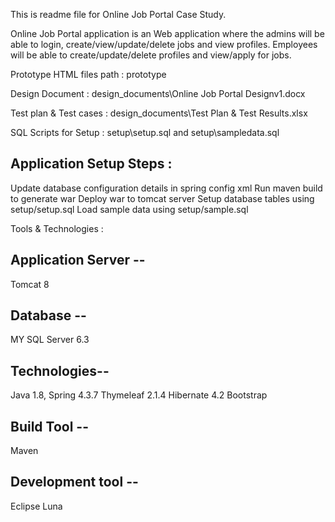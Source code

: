 This is readme file for Online Job Portal Case Study.

Online Job Portal application is an Web application where the admins will be able to login, create/view/update/delete jobs and view profiles. 
Employees will be able to create/update/delete profiles and view/apply for jobs.


Prototype HTML files path : prototype

Design Document :  design_documents\Online Job Portal Designv1.docx

Test plan & Test cases : design_documents\Test Plan & Test Results.xlsx

SQL Scripts for Setup : setup\setup.sql and setup\sampledata.sql

Application Setup Steps  :
-----------------------------


Update database configuration details in spring config xml
Run maven build to generate war
Deploy war to tomcat server
Setup database tables using setup/setup.sql
Load sample data using setup/sample.sql

Tools & Technologies :

Application Server --
--------------------------------
Tomcat 8

Database --
-------------------------------
MY SQL Server 6.3

Technologies-- 
--------------------------------
Java 1.8,
Spring 4.3.7
Thymeleaf 2.1.4
Hibernate 4.2 
Bootstrap

Build Tool --
---------------------------
Maven

Development tool --
------------------------
Eclipse Luna









